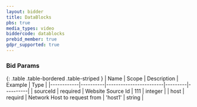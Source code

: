 ```yaml
---
layout: bidder
title: DataBlocks
pbs: true
media_types: video
biddercode: datablocks
prebid_member: true
gdpr_supported: true
---
```


### Bid Params

{: .table .table-bordered .table-striped }
| Name       | Scope    | Description            | Example | Type     |
|------------|----------|------------------------|---------|----------|
| sourceId | required | Website Source Id | 111 | integer |
| host | requird | Network Host to request from | 'host1' | string |
